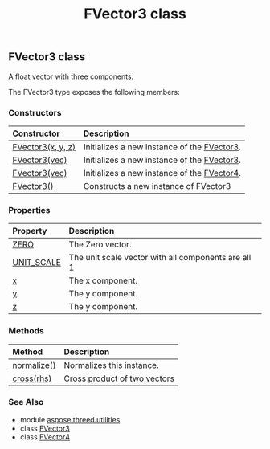 ﻿---
title: FVector3 class
second_title: Aspose.3D for Python via .NET API References
description: 
type: docs
weight: 60
url: /python-net/aspose.threed.utilities/fvector3/
is_root: false
---

## FVector3 class

A float vector with three components.



The FVector3 type exposes the following members:

### Constructors
| Constructor | Description |
| :- | :- |
| [FVector3(x, y, z)](/3d/python-net/aspose.threed.utilities/fvector3/__init__/#float-float-float) | Initializes a new instance of the [FVector3](/3d/python-net/aspose.threed.utilities/fvector3). |
| [FVector3(vec)](/3d/python-net/aspose.threed.utilities/fvector3/__init__/#Vector3) | Initializes a new instance of the [FVector3](/3d/python-net/aspose.threed.utilities/fvector3). |
| [FVector3(vec)](/3d/python-net/aspose.threed.utilities/fvector3/__init__/#Vector4) | Initializes a new instance of the [FVector4](/3d/python-net/aspose.threed.utilities/fvector4). |
| [FVector3()](/3d/python-net/aspose.threed.utilities/fvector3/__init__/#) | Constructs a new instance of FVector3 |


### Properties
| Property | Description |
| :- | :- |
| [ZERO](/3d/python-net/aspose.threed.utilities/fvector3/zero) | The Zero vector. |
| [UNIT_SCALE](/3d/python-net/aspose.threed.utilities/fvector3/unit_scale) | The unit scale vector with all components are all 1 |
| [x](/3d/python-net/aspose.threed.utilities/fvector3/x) | The x component. |
| [y](/3d/python-net/aspose.threed.utilities/fvector3/y) | The y component. |
| [z](/3d/python-net/aspose.threed.utilities/fvector3/z) | The y component. |


### Methods
| Method | Description |
| :- | :- |
| [normalize()](/3d/python-net/aspose.threed.utilities/fvector3/normalize/#) | Normalizes this instance. |
| [cross(rhs)](/3d/python-net/aspose.threed.utilities/fvector3/cross/#FVector3) | Cross product of two vectors |



### See Also
* module [aspose.threed.utilities](..)
* class [FVector3](/3d/python-net/aspose.threed.utilities/fvector3)
* class [FVector4](/3d/python-net/aspose.threed.utilities/fvector4)
